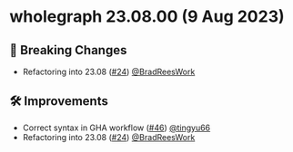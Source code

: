 # wholegraph 23.08.00 (9 Aug 2023)

## 🚨 Breaking Changes

- Refactoring into 23.08 ([#24](https://github.com/rapidsai/wholegraph/pull/24)) [@BradReesWork](https://github.com/BradReesWork)

## 🛠️ Improvements

- Correct syntax in GHA workflow ([#46](https://github.com/rapidsai/wholegraph/pull/46)) [@tingyu66](https://github.com/tingyu66)
- Refactoring into 23.08 ([#24](https://github.com/rapidsai/wholegraph/pull/24)) [@BradReesWork](https://github.com/BradReesWork)
